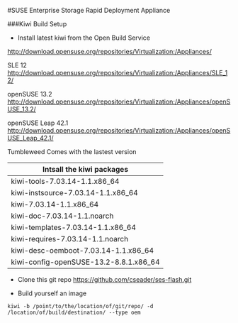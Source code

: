 #SUSE Enterprise Storage Rapid Deployment Appliance

###Kiwi Build Setup 
- Install latest kiwi from the Open Build Service

http://download.opensuse.org/repositories/Virtualization:/Appliances/

SLE 12
http://download.opensuse.org/repositories/Virtualization:/Appliances/SLE_12/

openSUSE 13.2
http://download.opensuse.org/repositories/Virtualization:/Appliances/openSUSE_13.2/

openSUSE Leap 42.1
http://download.opensuse.org/repositories/Virtualization:/Appliances/openSUSE_Leap_42.1/

Tumbleweed 
Comes with the lastest version

| Intsall the kiwi packages |
|---------------------------|
|kiwi-tools-7.03.14-1.1.x86_64|
|kiwi-instsource-7.03.14-1.1.x86_64|
|kiwi-7.03.14-1.1.x86_64|
|kiwi-doc-7.03.14-1.1.noarch|
|kiwi-templates-7.03.14-1.1.x86_64|
|kiwi-requires-7.03.14-1.1.noarch|
|kiwi-desc-oemboot-7.03.14-1.1.x86_64|
|kiwi-config-openSUSE-13.2-8.8.1.x86_64|

- Clone this git repo https://github.com/cseader/ses-flash.git

- Build yourself an image
```
kiwi -b /point/to/the/location/of/git/repo/ -d /location/of/build/destination/ --type oem
```

